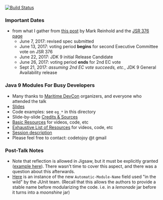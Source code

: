
[![Build Status](https://travis-ci.org/codetojoy/talk_maritimedevcon_java_9_modules.svg?branch=master)](https://travis-ci.org/codetojoy/talk_maritimedevcon_java_9_modules)

### Important Dates

* from what I gather from [this post](http://mail.openjdk.java.net/pipermail/jdk9-dev/2017-May/005864.html) by Mark Reinhold and the [JSR 376 page](https://jcp.org/en/jsr/detail?id=376)
    * June 7, 2017: revised spec submitted
    * June 13, 2017: voting period **begins** for second Executive Committee vote on JSR 376
    * June 22, 2017: JDK 9 initial Release Candidate
    * June 26, 2017: voting period **ends** for 2nd EC vote
    * Sept 21, 2017: *assuming 2nd EC vote succeeds, etc.*, JDK 9 General Availability release 

### Java 9 Modules For Busy Developers

* Many thanks to [Maritime DevCon](https://maritimedevcon.ca) organizers, and everyone who attended the talk
* [Slides](https://docs.google.com/presentation/d/1d2qwIx5tg_GWUa2Amz4fiqaHU4DTY22nvsTMVlrz1eY/edit?usp=sharing) 
* Code examples: see `eg_*` in this directory
* Slide-by-slide [Credits & Sources](Slides.md)
* [Basic Resources](Resources.md) for videos, code, etc
* [Exhaustive List of Resources](ExhaustiveResources.md) for videos, code, etc
* [Session description](https://maritimedevcon.ca/session/java-9-modules-busy-developers/)
* Please feel free to contact: codetojoy @t gmail

### Post-Talk Notes

* Note that reflection is allowed in Jigsaw, but it must be explicitly granted ([example here](https://github.com/codetojoy/talk_maritimedevcon_java_9_modules/blob/master/eg_03_2_java_9_open_module/src/com.acme.bids.db/module-info.java)). There wasn't time to cover this aspect, and there was a question about this afterwards. 
* [Here](https://github.com/junit-team/junit5/blob/master/junit-platform-commons/junit-platform-commons.gradle) is an instance of the new `Automatic-Module-Name` field used "in the wild" by the JUnit team. (Recall that this allows the authors to provide a stable name before modularizing the code. i.e. in a _lemonade_ jar before it turns into a _moonshine_ jar)
